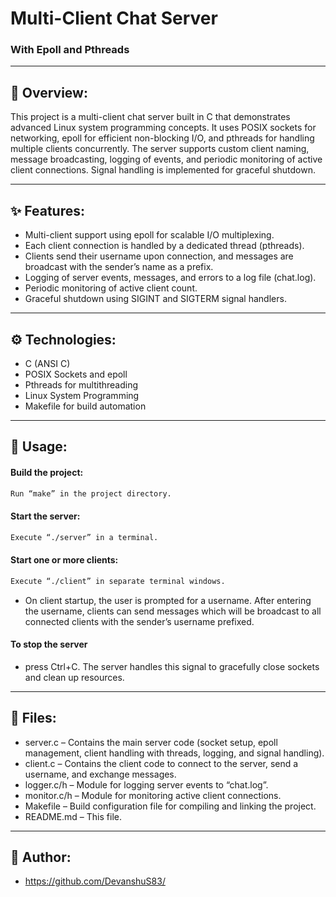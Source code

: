 # Multi-Client Chat Server 
### With Epoll and Pthreads

----

## 📝 Overview:
This project is a multi-client chat server built in C that demonstrates advanced Linux system programming concepts. It uses POSIX sockets for networking, epoll for efficient non-blocking I/O, and pthreads for handling multiple clients concurrently. The server supports custom client naming, message broadcasting, logging of events, and periodic monitoring of active client connections. Signal handling is implemented for graceful shutdown.

----

## ✨ Features:
* Multi-client support using epoll for scalable I/O multiplexing.
* Each client connection is handled by a dedicated thread (pthreads).
* Clients send their username upon connection, and messages are broadcast with the sender’s name as a prefix.
* Logging of server events, messages, and errors to a log file (chat.log).
* Periodic monitoring of active client count.
* Graceful shutdown using SIGINT and SIGTERM signal handlers.

----

## ⚙️ Technologies:
* C (ANSI C)
* POSIX Sockets and epoll
* Pthreads for multithreading
* Linux System Programming
* Makefile for build automation

----

## 🚀 Usage:
#### Build the project:
```sh
Run “make” in the project directory.
```
#### Start the server:
```sh
Execute “./server” in a terminal.
```
#### Start one or more clients:
```sh
Execute “./client” in separate terminal windows.
```
* On client startup, the user is prompted for a username. After entering the username, clients can send messages which will be broadcast to all connected clients with the sender’s username prefixed.

#### To stop the server
* press Ctrl+C. The server handles this signal to gracefully close sockets and clean up resources.

----

## 📂 Files:
* server.c – Contains the main server code (socket setup, epoll management, client handling with threads, logging, and signal handling).
* client.c – Contains the client code to connect to the server, send a username, and exchange messages.
* logger.c/h – Module for logging server events to “chat.log”.
* monitor.c/h – Module for monitoring active client connections.
* Makefile – Build configuration file for compiling and linking the project.
* README.md – This file.
----

## 👤 Author:
* https://github.com/DevanshuS83/
